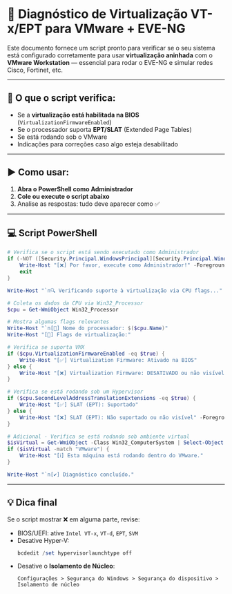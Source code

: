 # 🧪 Diagnóstico de Virtualização VT-x/EPT para VMware + EVE-NG

Este documento fornece um script pronto para verificar se o seu sistema está configurado corretamente para usar **virtualização aninhada** com o **VMware Workstation** — essencial para rodar o EVE-NG e simular redes Cisco, Fortinet, etc.

---

## 📌 O que o script verifica:

- Se a **virtualização está habilitada na BIOS** (`VirtualizationFirmwareEnabled`)
- Se o processador suporta **EPT/SLAT** (Extended Page Tables)
- Se está rodando sob o VMware
- Indicações para correções caso algo esteja desabilitado

---

## ▶️ Como usar:

1. **Abra o PowerShell como Administrador**
2. **Cole ou execute o script abaixo**
3. Analise as respostas: tudo deve aparecer como ✅

---

## 💻 Script PowerShell

```powershell
# Verifica se o script está sendo executado como Administrador
if (-NOT ([Security.Principal.WindowsPrincipal][Security.Principal.WindowsIdentity]::GetCurrent()).IsInRole([Security.Principal.WindowsBuiltInRole] "Administrator")) {
    Write-Host "[❌] Por favor, execute como Administrador!" -ForegroundColor Red
    exit
}

Write-Host "`n🔍 Verificando suporte à virtualização via CPU flags..." -ForegroundColor Cyan

# Coleta os dados da CPU via Win32_Processor
$cpu = Get-WmiObject Win32_Processor

# Mostra algumas flags relevantes
Write-Host "`n[🧠] Nome do processador: $($cpu.Name)"
Write-Host "[🧩] Flags de virtualização:"

# Verifica se suporta VMX
if ($cpu.VirtualizationFirmwareEnabled -eq $true) {
    Write-Host "[✅] Virtualization Firmware: Ativado na BIOS"
} else {
    Write-Host "[❌] Virtualization Firmware: DESATIVADO ou não visível pelo sistema" -ForegroundColor Yellow
}

# Verifica se está rodando sob um Hypervisor
if ($cpu.SecondLevelAddressTranslationExtensions -eq $true) {
    Write-Host "[✅] SLAT (EPT): Suportado"
} else {
    Write-Host "[❌] SLAT (EPT): Não suportado ou não visível" -ForegroundColor Yellow
}

# Adicional - Verifica se está rodando sob ambiente virtual
$isVirtual = Get-WmiObject -Class Win32_ComputerSystem | Select-Object -ExpandProperty Model
if ($isVirtual -match "VMware") {
    Write-Host "[ℹ️] Esta máquina está rodando dentro do VMware."
}

Write-Host "`n[✔️] Diagnóstico concluído."
```

---

## 💡 Dica final

Se o script mostrar ❌ em alguma parte, revise:

- BIOS/UEFI: ative `Intel VT-x`, `VT-d`, `EPT`, `SVM`
- Desative Hyper-V:
  ```powershell
  bcdedit /set hypervisorlaunchtype off
  ```
- Desative o **Isolamento de Núcleo**:
  ```
  Configurações > Segurança do Windows > Segurança do dispositivo > Isolamento de núcleo
  ```
